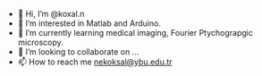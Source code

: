 - 👋 Hi, I’m @koxal.n
- 👀 I’m interested in Matlab and Arduino.
- 🌱 I’m currently learning medical imaging, Fourier Ptychograpgic microscopy.
- 💞️ I’m looking to collaborate on ...
- 📫 How to reach me nekoksal@ybu.edu.tr

<!---
drkoxal/drkoxal is a ✨ special ✨ repository because its `README.md` (this file) appears on your GitHub profile.
You can click the Preview link to take a look at your changes.
--->
